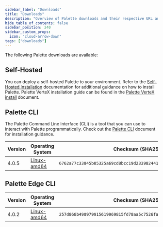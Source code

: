 ```yaml
---
sidebar_label: "Downloads"
title: "Downloads"
description: "Overview of Palette downloads and their respective URL and checksums."
hide_table_of_contents: false
sidebar_position: 240
sidebar_custom_props: 
  icon: "cloud-arrow-down"
tags: ["downloads"]
---
```



The following Palette downloads are available:


## Self-Hosted

You can deploy a self-hosted Palette to your environment. Refer to the [Self-Hosted Installation](enterprise-version/install-palette/install-palette.md) documentation for additional guidance on how to install Palette. Palette VerteX installation guide can be found in the [Palette VerteX install](vertex/install-palette-vertex) document.


## Palette CLI

The Palette Command Line Interface (CLI) is a tool that you can use to interact with Palette programmatically. Check out the [Palette CLI](/palette-cli/install-palette-cli) document for installation guidance.  

|Version| Operating System |  Checksum (SHA256) |
|---|---|---|
|4.0.5| [Linux-amd64](https://software.spectrocloud.com/palette-cli/v4.0.5/linux/cli/palette)    | `6762a77c33045b05325a69cd8bcc19d233982441cacd76ebebff143b232a5fe9` | 




## Palette Edge CLI

|Version| Operating System |  Checksum (SHA256) |
|-------|---| --- |
|4.0.2 |  [Linux-amd64](https://software.spectrocloud.com/stylus/v4.0.2/cli/linux/palette-edge) | `257d868b490979915619969815fd78aa5c7526faba374115f8d7c9d4987ba05d`|

